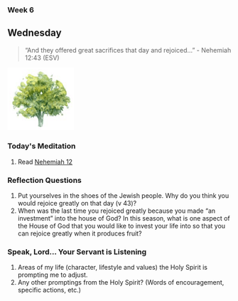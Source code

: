 ### Week 6

## Wednesday

>  “And they offered great sacrifices that day and rejoiced…” - Nehemiah 12:43 (ESV)

<img src="/assets/img/tree.png" style="width: 150px">

### Today's Meditation
1. Read <a href="https://www.biblegateway.com/passage/?search=Nehemiah+12&version=ESV" target="_blank">Nehemiah 12</a>


### Reflection Questions
1. Put yourselves in the shoes of the Jewish people. Why do you think you would rejoice greatly on that day (v 43)? 
2. When was the last time you rejoiced greatly because you made “an investment” into the house of God? In this season, what is one aspect of the House of God that you would like to invest your life into so that you can rejoice greatly when it produces fruit?


### Speak, Lord... Your Servant is Listening
1. Areas of my life (character, lifestyle and values) the Holy Spirit is prompting me to adjust.
2. Any other promptings from the Holy Spirit? (Words of encouragement, specific actions, etc.)